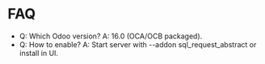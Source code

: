# FAQ

- Q: Which Odoo version? A: 16.0 (OCA/OCB packaged).
- Q: How to enable? A: Start server with --addon sql_request_abstract or install in UI.
